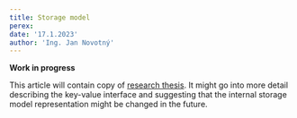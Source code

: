 ```yaml
---
title: Storage model
perex:
date: '17.1.2023'
author: 'Ing. Jan Novotný'
---
```


**Work in progress**

This article will contain copy of [research thesis](/docs/research/en/in-memory/thesis.md#storage-model).
It might go into more detail describing the key-value interface and suggesting that the internal storage model
representation might be changed in the future.